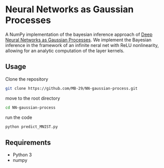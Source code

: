 # Neural Networks as Gaussian Processes


A NumPy implementation of the bayesian inference approach of [Deep Neural Networks as Gaussian Processes](https://arxiv.org/abs/1711.00165). We implement the Bayesian inference in the framework of an infinite neral net with ReLU nonlinearity, allowing for an analytic computation of the layer kernels. 

## Usage

Clone the repository
```bash
git clone https://github.com/MB-29/NN-gaussian-process.git
```
move to the root directory

```bash
cd NN-gaussian-process
```
run the code

```bash
python predict_MNIST.py
```


## Requirements
* Python 3
* numpy